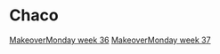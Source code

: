 # Chaco
[MakeoverMonday week 36](https://federodani.github.io/infovis2021/mom2021w36.html)
[MakeoverMonday week 37](https://federodani.github.io/infovis2021/mom2021w37.html)
